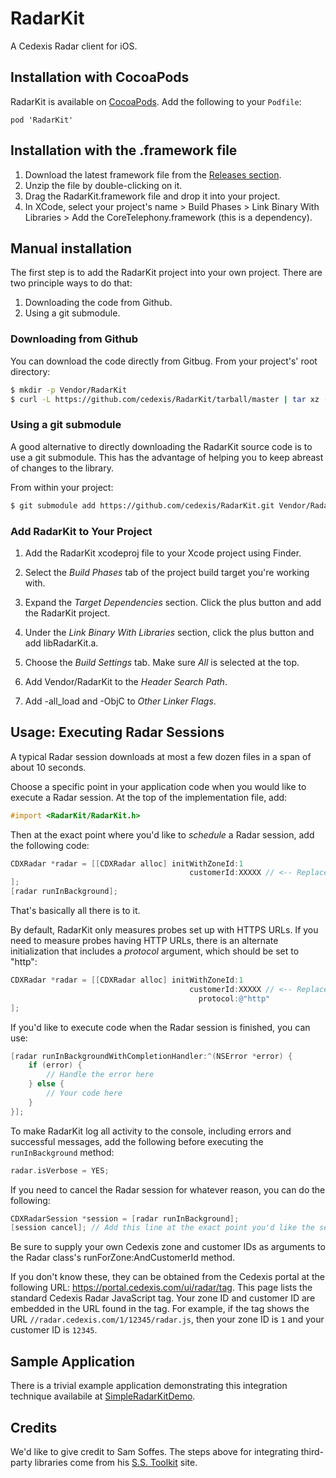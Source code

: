 RadarKit
========

A Cedexis Radar client for iOS.

## Installation with CocoaPods

RadarKit is available on [CocoaPods](http://www.cocoapods.org). Add the following to your `Podfile`:

    pod 'RadarKit'

## Installation with the .framework file

1. Download the latest framework file from the [Releases section](https://github.com/cedexis/RadarKit/releases).
2. Unzip the file by double-clicking on it.
3. Drag the RadarKit.framework file and drop it into your project.
4. In XCode, select your project's name > Build Phases > Link Binary With Libraries > Add the CoreTelephony.framework (this is a dependency).

## Manual installation

The first step is to add the RadarKit project into your own project. There are two principle ways to do that:

1. Downloading the code from Github.
2. Using a git submodule.

### Downloading from Github

You can download the code directly from Gitbug.  From your project's' root directory:

```bash
$ mkdir -p Vendor/RadarKit
$ curl -L https://github.com/cedexis/RadarKit/tarball/master | tar xz --strip 1 -C Vendor/RadarKit
```

### Using a git submodule

A good alternative to directly downloading the RadarKit source code is to use a git submodule.  This has the
advantage of helping you to keep abreast of changes to the library.

From within your project:

```bash
$ git submodule add https://github.com/cedexis/RadarKit.git Vendor/RadarKit
```

### Add RadarKit to Your Project

1. Add the RadarKit xcodeproj file to your Xcode project using Finder.

2. Select the _Build Phases_ tab of the project build target you're working with.

3. Expand the _Target Dependencies_ section.  Click the plus button and add the RadarKit project.

4. Under the _Link Binary With Libraries_ section, click the plus button and add libRadarKit.a.

5. Choose the _Build Settings_ tab.  Make sure _All_ is selected at the top.

6. Add Vendor/RadarKit to the _Header Search Path_.

7. Add -all_load and -ObjC to _Other Linker Flags_.

## Usage: Executing Radar Sessions

A typical Radar session downloads at most a few dozen files in a span of about 10 seconds.

Choose a specific point in your application code when you would like to execute a Radar session.
At the top of the implementation file, add:

```Objective-C
#import <RadarKit/RadarKit.h>
```

Then at the exact point where you'd like to _schedule_ a Radar session, add the following code:

```Objective-C
CDXRadar *radar = [[CDXRadar alloc] initWithZoneId:1 
                                        customerId:XXXXX // <-- Replace this with your own Cedexis customer ID.
];
[radar runInBackground];
```

That's basically all there is to it.

By default, RadarKit only measures probes set up with HTTPS URLs.  If you need to measure probes having HTTP URLs, there is an alternate initialization that includes a *protocol* argument, which should be set to "http":

```Objective-C
CDXRadar *radar = [[CDXRadar alloc] initWithZoneId:1 
                                        customerId:XXXXX // <-- Replace this with your own Cedexis customer ID.
                                          protocol:@"http"
];
```
If you'd like to execute code when the Radar session is finished, you can use:

```Objective-C
[radar runInBackgroundWithCompletionHandler:^(NSError *error) {
    if (error) {
        // Handle the error here
    } else {
        // Your code here
    }
}];
```

To make RadarKit log all activity to the console, including errors and successful messages, add the following before executing the `runInBackground` method:

```Objective-C
radar.isVerbose = YES;
```

If you need to cancel the Radar session for whatever reason, you can do the following:

```Objective-C
CDXRadarSession *session = [radar runInBackground];
[session cancel]; // Add this line at the exact point you'd like the session to stop
```

Be sure to supply your own Cedexis zone and customer IDs as arguments to the Radar class's
runForZone:AndCustomerId method.

If you don't know these, they can be obtained from the Cedexis portal at the following URL:
https://portal.cedexis.com/ui/radar/tag. This page lists the standard Cedexis Radar
JavaScript tag. Your zone ID and customer ID are embedded in the URL found in the tag.
For example, if the tag shows the URL `//radar.cedexis.com/1/12345/radar.js`, then your
zone ID is `1` and your customer ID is `12345`.

## Sample Application

There is a trivial example application demonstrating this integration technique availabile
at [SimpleRadarKitDemo](https://github.com/cedexis/SimpleRadarKitDemo).

## Credits

We'd like to give credit to Sam Soffes. The steps above for integrating third-party libraries
come from his [S.S. Toolkit](http://sstoolk.it/) site.


